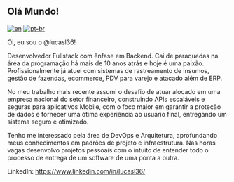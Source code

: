 ## Olá Mundo!
[![en](https://img.shields.io/badge/lang-en-blue.svg)](https://github.com/lucasl36/lucasl36/blob/main/README.md)
[![pt-br](https://img.shields.io/badge/lang-pt--br-green.svg)](https://github.com/lucasl36/lucasl36/blob/main/README.pt-br.md)

Oi, eu sou o @lucasl36!  
  
Desenvolvedor Fullstack com ênfase em Backend. Cai de paraquedas na área da programação há mais de 10 anos atrás e hoje é uma paixão. Profissionalmente já atuei com sistemas de rastreamento de insumos, gestão de fazendas, ecommerce, PDV para varejo e atacado além de ERP. 

No meu trabalho mais recente assumi o desafio de atuar alocado em uma empresa nacional do setor financeiro, construindo APIs escaláveis e seguras para aplicativos Mobile, com o foco maior em garantir a proteção de dados e fornecer uma ótima experiência ao usuário final, entregando um sistema seguro e otimizado.

Tenho me interessado pela área de DevOps e Arquitetura, aprofundando meus conhecimentos em padrões de projeto e infraestrutura. Nas horas vagas desenvolvo projetos pessoais com o intuito de entender todo o processo de entrega de um software de uma ponta a outra.
  
LinkedIn: https://www.linkedin.com/in/lucasl36/
